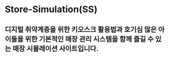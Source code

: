 # Store-Simulation(SS)
## 디지털 취약계층을 위한 키오스크 활용법과 호기심 많은 아이들을 위한 기본적인 매장 관리 시스템을 함께 즐길 수 있는 매장 시뮬레이션 사이트입니다.
